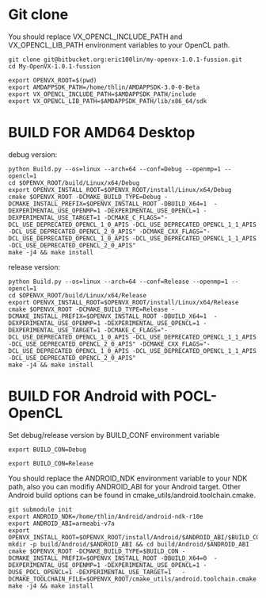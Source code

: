 # Git clone
You should replace VX_OPENCL_INCLUDE_PATH and VX_OPENCL_LIB_PATH environment variables to your OpenCL path.
```
git clone git@bitbucket.org:eric100lin/my-openvx-1.0.1-fussion.git
cd My-OpenVX-1.0.1-fussion

export OPENVX_ROOT=$(pwd)
export AMDAPPSDK_PATH=/home/thlin/AMDAPPSDK-3.0-0-Beta
export VX_OPENCL_INCLUDE_PATH=$AMDAPPSDK_PATH/include
export VX_OPENCL_LIB_PATH=$AMDAPPSDK_PATH/lib/x86_64/sdk
```

# BUILD FOR AMD64 Desktop
debug version:
```
python Build.py --os=linux --arch=64 --conf=Debug --openmp=1 --opencl=1
cd $OPENVX_ROOT/build/Linux/x64/Debug
export OPENVX_INSTALL_ROOT=$OPENVX_ROOT/install/Linux/x64/Debug
cmake $OPENVX_ROOT -DCMAKE_BUILD_TYPE=Debug -DCMAKE_INSTALL_PREFIX=$OPENVX_INSTALL_ROOT -DBUILD_X64=1  -DEXPERIMENTAL_USE_OPENMP=1 -DEXPERIMENTAL_USE_OPENCL=1 -DEXPERIMENTAL_USE_TARGET=1 -DCMAKE_C_FLAGS="-DCL_USE_DEPRECATED_OPENCL_1_0_APIS -DCL_USE_DEPRECATED_OPENCL_1_1_APIS -DCL_USE_DEPRECATED_OPENCL_2_0_APIS" -DCMAKE_CXX_FLAGS="-DCL_USE_DEPRECATED_OPENCL_1_0_APIS -DCL_USE_DEPRECATED_OPENCL_1_1_APIS -DCL_USE_DEPRECATED_OPENCL_2_0_APIS"
make -j4 && make install
```

release version:
```
python Build.py --os=linux --arch=64 --conf=Release --openmp=1 --opencl=1
cd $OPENVX_ROOT/build/Linux/x64/Release
export OPENVX_INSTALL_ROOT=$OPENVX_ROOT/install/Linux/x64/Release
cmake $OPENVX_ROOT -DCMAKE_BUILD_TYPE=Release -DCMAKE_INSTALL_PREFIX=$OPENVX_INSTALL_ROOT -DBUILD_X64=1  -DEXPERIMENTAL_USE_OPENMP=1 -DEXPERIMENTAL_USE_OPENCL=1 -DEXPERIMENTAL_USE_TARGET=1 -DCMAKE_C_FLAGS="-DCL_USE_DEPRECATED_OPENCL_1_0_APIS -DCL_USE_DEPRECATED_OPENCL_1_1_APIS -DCL_USE_DEPRECATED_OPENCL_2_0_APIS" -DCMAKE_CXX_FLAGS="-DCL_USE_DEPRECATED_OPENCL_1_0_APIS -DCL_USE_DEPRECATED_OPENCL_1_1_APIS -DCL_USE_DEPRECATED_OPENCL_2_0_APIS"
make -j4 && make install
```

# BUILD FOR Android with POCL-OpenCL
Set debug/release version by BUILD_CONF environment variable
```
export BUILD_CON=Debug
```
```
export BUILD_CON=Release
```

You should replace the ANDROID_NDK environment variable to your NDK path, also you can modifiy ANDROID_ABI for your Android target.
Other Android build options can be found in cmake_utils/android.toolchain.cmake.
```
git submodule init
export ANDROID_NDK=/home/thlin/Android/android-ndk-r10e
export ANDROID_ABI=armeabi-v7a
export OPENVX_INSTALL_ROOT=$OPENVX_ROOT/install/Android/$ANDROID_ABI/$BUILD_CON
mkdir -p build/Android/$ANDROID_ABI && cd build/Android/$ANDROID_ABI
cmake $OPENVX_ROOT -DCMAKE_BUILD_TYPE=$BUILD_CON -DCMAKE_INSTALL_PREFIX=$OPENVX_INSTALL_ROOT -DBUILD_X64=0  -DEXPERIMENTAL_USE_OPENMP=1 -DEXPERIMENTAL_USE_OPENCL=1 -DUSE_POCL_OPENCL=1 -DEXPERIMENTAL_USE_TARGET=1   -DCMAKE_TOOLCHAIN_FILE=$OPENVX_ROOT/cmake_utils/android.toolchain.cmake
make -j4 && make install
```